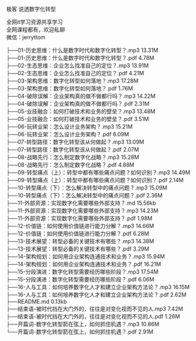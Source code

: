 极客 说透数字化转型

全网it学习资源共享学习<br>全网课程都有，欢迎私聊<br>微信：jerryttom<br>

├──01-历史思维：什么是数字时代和数字化转型？.mp3 13.31M<br> ├──01-历史思维：什么是数字时代和数字化转型？.pdf 4.78M<br> ├──02-生态思维：企业怎么找准自己的定位？.mp3 13.91M<br> ├──02-生态思维：企业怎么找准自己的定位？.pdf 4.21M<br> ├──03-架构思维：数字化转型如何落地？.mp3 17.28M<br> ├──03-架构思维：数字化转型如何落地？.pdf 1.76M<br> ├──04-破除误解：企业架构真的做不做都行吗？.mp3 14.22M<br> ├──04-破除误解：企业架构真的做不做都行吗？.pdf 2.31M<br> ├──05-业技融合：如何打破技术和业务的壁垒？.mp3 13.48M<br> ├──05-业技融合：如何打破技术和业务的壁垒？.pdf 3.51M<br> ├──06-玩转业架：怎么设计业务架构？.mp3 15.21M<br> ├──06-玩转业架：怎么设计业务架构？.pdf 6.09M<br> ├──07-转型路径：数字化转型该从何做起？.mp3 13.09M<br> ├──07-转型路径：数字化转型该从何做起？.pdf 2.07M<br> ├──08-战略先行：怎么制定数字化战略？.mp3 15.28M<br> ├──08-战略先行：怎么制定数字化战略？.pdf 4.88M<br> ├──09-转型痛点（上）：转型中都有哪些痛点问题？如何识别？.mp3 14.49M<br> ├──09-转型痛点（上）：转型中都有哪些痛点问题？如何识别？.pdf 2.14M<br> ├──10-转型痛点（下）：怎么解决转型中的痛点问题？.mp3 15.09M<br> ├──10-转型痛点（下）：怎么解决转型中的痛点问题？.pdf 2.36M<br> ├──11-外部资源：实现数字化需要哪些外部支持？.md 15.56kb<br> ├──11-外部资源：实现数字化需要哪些外部支持？.mp3 14.23M<br> ├──11-外部资源：实现数字化需要哪些外部支持？.pdf 1.98M<br> ├──12-价值链：如何使用价值链进行能力分解？.mp3 14.66M<br> ├──12-价值链：如何使用价值链进行能力分解？.pdf 6.28M<br> ├──13-技术展望：转型必备的关键技术有哪些？.mp3 14.38M<br> ├──13-技术展望：转型必备的关键技术有哪些？.pdf 3.29M<br> ├──14-架构规划：如何用企业架构连通技术和业务？.mp3 15.94M<br> ├──14-架构规划：如何用企业架构连通技术和业务？.pdf 16.21M<br> ├──15-分段演进：数字化转型需要经历哪些阶段？.mp3 17.54M<br> ├──15-分段演进：数字化转型需要经历哪些阶段？.pdf 6.06M<br> ├──16-人与工具：如何培养数字化人才和建立企业架构方法论？.mp3 16.15M<br> ├──16-人与工具：如何培养数字化人才和建立企业架构方法论？.pdf 2.62M<br> ├──README.md 0.13kb<br> ├──结束语-被时代挡在大门外的，往往是对变化视而不见的人.mp3 7.42M<br> ├──结束语-被时代挡在大门外的，往往是对变化视而不见的人.pdf 1.26M<br> ├──开篇词-数字化转型箭在弦上，如何抓住机遇？.mp3 10.86M<br> └──开篇词-数字化转型箭在弦上，如何抓住机遇？.pdf 2.91M